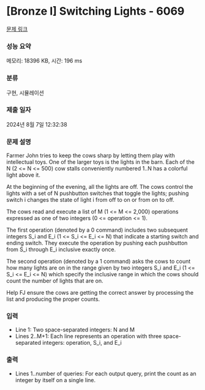 # [Bronze I] Switching Lights - 6069 

[문제 링크](https://www.acmicpc.net/problem/6069) 

### 성능 요약

메모리: 18396 KB, 시간: 196 ms

### 분류

구현, 시뮬레이션

### 제출 일자

2024년 8월 7일 12:32:38

### 문제 설명

<p>Farmer John tries to keep the cows sharp by letting them play with intellectual toys. One of the larger toys is the lights in the barn. Each of the N (2 <= N <= 500) cow stalls conveniently numbered 1..N has a colorful light above it.</p>

<p>At the beginning of the evening, all the lights are off. The cows control the lights with a set of N pushbutton switches that toggle the lights; pushing switch i changes the state of light i from off to on or from on to off.</p>

<p>The cows read and execute a list of M (1 <= M <= 2,000) operations expressed as one of two integers (0 <= operation <= 1).</p>

<p>The first operation (denoted by a 0 command) includes two subsequent integers S_i and E_i (1 <= S_i <= E_i <= N) that indicate a starting switch and ending switch. They execute the operation by pushing each pushbutton from S_i through E_i inclusive exactly once.</p>

<p>The second operation (denoted by a 1 command) asks the cows to count how many lights are on in the range given by two integers S_i and E_i (1 <= S_i <= E_i <= N) which specify the inclusive range in which the cows should count the number of lights that are on.</p>

<p>Help FJ ensure the cows are getting the correct answer by processing the list and producing the proper counts.</p>

### 입력 

 <ul>
	<li>Line 1: Two space-separated integers: N and M</li>
	<li>Lines 2..M+1: Each line represents an operation with three space-separated integers: operation, S_i, and E_i</li>
</ul>

<p> </p>

### 출력 

 <ul>
	<li>Lines 1..number of queries: For each output query, print the count as an integer by itself on a single line.</li>
</ul>

<p> </p>

